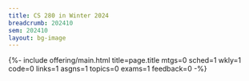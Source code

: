 ```yaml
---
title: CS 280 in Winter 2024
breadcrumb: 202410
sem: 202410
layout: bg-image
---
```


{%- include offering/main.html
  title=page.title
  mtgs=0
  sched=1
  wkly=1
  code=0
  links=1
  asgns=1
  topics=0
  exams=1
  feedback=0
-%}
